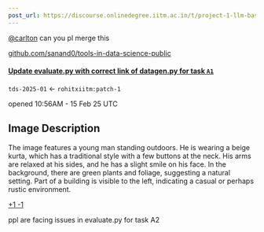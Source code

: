 ```yaml
---
post_url: https://discourse.onlinedegree.iitm.ac.in/t/project-1-llm-based-automation-agent-discussion-thread-tds-jan-2025/164277/475
---
```

[@carlton](/u/carlton) can you pl merge this

[github.com/sanand0/tools-in-data-science-public](https://github.com/sanand0/tools-in-data-science-public/pull/7)

#### [Update evaluate.py with correct link of datagen.py for task `A1`](https://github.com/sanand0/tools-in-data-science-public/pull/7)

`tds-2025-01` ← `rohitxiitm:patch-1`

opened 10:56AM - 15 Feb 25 UTC

## Image Description

The image features a young man standing outdoors. He is wearing a beige kurta, which has a traditional style with a few buttons at the neck. His arms are relaxed at his sides, and he has a slight smile on his face. In the background, there are green plants and foliage, suggesting a natural setting. Part of a building is visible to the left, indicating a casual or perhaps rustic environment.

[+1
-1](https://github.com/sanand0/tools-in-data-science-public/pull/7/files)

ppl are facing issues in evaluate.py for task A2